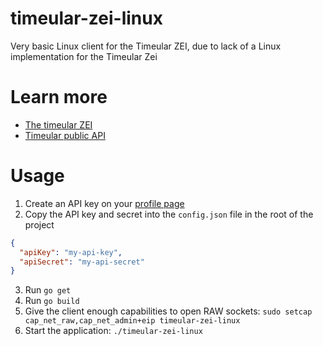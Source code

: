 # timeular-zei-linux
Very basic Linux client for the Timeular ZEI, due to lack of a Linux implementation for the Timeular Zei

# Learn more
 - [The timeular ZEI](https://timeular.com/product/zei/)
 - [Timeular public API](http://developers.timeular.com/public-api/)

# Usage

1. Create an API key on your [profile page](https://profile.timeular.com)
2. Copy the API key and secret into the `config.json` file in the root of the project
```json
{
  "apiKey": "my-api-key",
  "apiSecret": "my-api-secret"
}
```
3. Run `go get`
4. Run `go build`
5. Give the client enough capabilities to open RAW sockets: `sudo setcap cap_net_raw,cap_net_admin+eip timeular-zei-linux`
6. Start the application: `./timeular-zei-linux`
